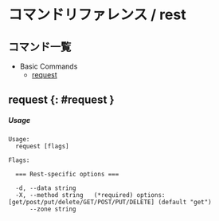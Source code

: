 # コマンドリファレンス / rest

## コマンド一覧

- Basic Commands
    - [request](#request)


## request {: #request }

##### Usage
```console
Usage:
  request [flags]

Flags:

  === Rest-specific options ===

  -d, --data string     
  -X, --method string   (*required) options: [get/post/put/delete/GET/POST/PUT/DELETE] (default "get")
      --zone string     

```


